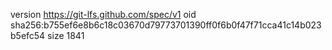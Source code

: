 version https://git-lfs.github.com/spec/v1
oid sha256:b755ef6e8b6c18c03670d79773701390ff0f6b0f47f71cca41c14b023b5efc54
size 1841
